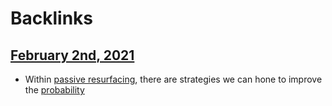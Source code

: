 
# Backlinks
## [February 2nd, 2021](<February 2nd, 2021.md>)
- Within [passive resurfacing](<passive resurfacing.md>), there are strategies we can hone to improve the [probability](<probability.md>)

